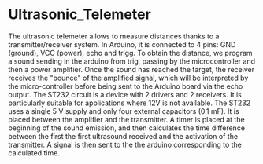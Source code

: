 # Ultrasonic_Telemeter
The ultrasonic telemeter allows to measure distances thanks to a transmitter/receiver system.
In Arduino, it is connected to 4 pins: GND (ground), VCC (power), echo and trigg. 
To obtain the distance, we program a sound sending in the arduino from trig, passing by the microcontroller and then a power amplifier. 
Once the sound has reached the target, the receiver receives the "bounce" of the amplified signal, 
which will be interpreted by the micro-controller before being sent to the Arduino board via the echo output. 
The ST232 circuit is a device with 2 drivers and 2 receivers. It is particularly suitable for applications where 12V is not available.
The ST232 uses a single 5 V supply and only four external capacitors (0.1 mF). It is placed between the amplifier and the transmitter.
A timer is placed at the beginning of the sound emission, 
and then calculates the time difference between the first the first ultrasound received and the activation of the transmitter. 
A signal is then sent to the the arduino corresponding to the calculated time.
